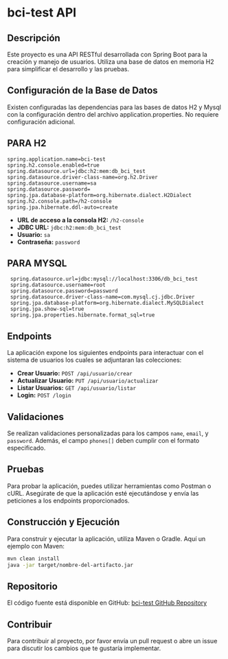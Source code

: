 
# bci-test API

## Descripción
Este proyecto es una API RESTful desarrollada con Spring Boot para la creación y manejo de usuarios. Utiliza una base de datos en memoria H2 para simplificar el desarrollo y las pruebas.

## Configuración de la Base de Datos
Existen configuradas las dependencias para las bases de datos H2 y Mysql con la configuración dentro del archivo application.properties. No requiere configuración adicional.

## PARA H2 
```properties
spring.application.name=bci-test
spring.h2.console.enabled=true
spring.datasource.url=jdbc:h2:mem:db_bci_test
spring.datasource.driver-class-name=org.h2.Driver
spring.datasource.username=sa
spring.datasource.password=
spring.jpa.database-platform=org.hibernate.dialect.H2Dialect
spring.h2.console.path=/h2-console
spring.jpa.hibernate.ddl-auto=create
```
- **URL de acceso a la consola H2:** `/h2-console`
- **JDBC URL:** `jdbc:h2:mem:db_bci_test`
- **Usuario:** `sa`
- **Contraseña:** `password`


## PARA MYSQL
```properties
 spring.datasource.url=jdbc:mysql://localhost:3306/db_bci_test
 spring.datasource.username=root
 spring.datasource.password=password
 spring.datasource.driver-class-name=com.mysql.cj.jdbc.Driver
 spring.jpa.database-platform=org.hibernate.dialect.MySQLDialect
 spring.jpa.show-sql=true
 spring.jpa.properties.hibernate.format_sql=true
```

## Endpoints
La aplicación expone los siguientes endpoints para interactuar con el sistema de usuarios los cuales se adjuntaran las colecciones:

- **Crear Usuario:** `POST /api/usuario/crear`
- **Actualizar Usuario:** `PUT /api/usuario/actualizar`
- **Listar Usuarios:** `GET /api/usuario/listar`
- **Login:** `POST /login`

## Validaciones
Se realizan validaciones personalizadas para los campos `name`, `email`, y `password`. Además, el campo `phones[]` deben cumplir con el formato especificado.

## Pruebas
Para probar la aplicación, puedes utilizar herramientas como Postman o cURL. Asegúrate de que la aplicación esté ejecutándose y envía las peticiones a los endpoints proporcionados.

## Construcción y Ejecución
Para construir y ejecutar la aplicación, utiliza Maven o Gradle. Aquí un ejemplo con Maven:

```bash
mvn clean install
java -jar target/nombre-del-artifacto.jar
```

## Repositorio
El código fuente está disponible en GitHub: [bci-test GitHub Repository](https://github.com/jadcve/bci_test/)


## Contribuir
Para contribuir al proyecto, por favor envía un pull request o abre un issue para discutir los cambios que te gustaría implementar.
